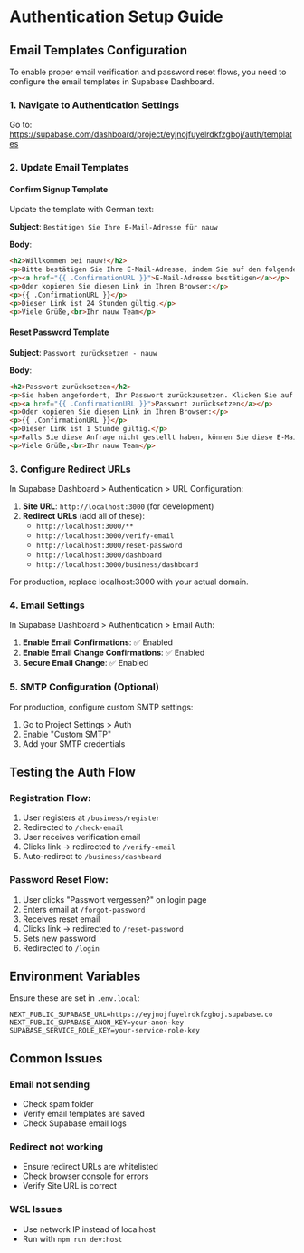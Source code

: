 # Authentication Setup Guide

## Email Templates Configuration

To enable proper email verification and password reset flows, you need to configure the email templates in Supabase Dashboard.

### 1. Navigate to Authentication Settings
Go to: https://supabase.com/dashboard/project/eyjnojfuyelrdkfzgboj/auth/templates

### 2. Update Email Templates

#### Confirm Signup Template
Update the template with German text:

**Subject**: `Bestätigen Sie Ihre E-Mail-Adresse für nauw`

**Body**:
```html
<h2>Willkommen bei nauw!</h2>
<p>Bitte bestätigen Sie Ihre E-Mail-Adresse, indem Sie auf den folgenden Link klicken:</p>
<p><a href="{{ .ConfirmationURL }}">E-Mail-Adresse bestätigen</a></p>
<p>Oder kopieren Sie diesen Link in Ihren Browser:</p>
<p>{{ .ConfirmationURL }}</p>
<p>Dieser Link ist 24 Stunden gültig.</p>
<p>Viele Grüße,<br>Ihr nauw Team</p>
```

#### Reset Password Template
**Subject**: `Passwort zurücksetzen - nauw`

**Body**:
```html
<h2>Passwort zurücksetzen</h2>
<p>Sie haben angefordert, Ihr Passwort zurückzusetzen. Klicken Sie auf den folgenden Link:</p>
<p><a href="{{ .ConfirmationURL }}">Passwort zurücksetzen</a></p>
<p>Oder kopieren Sie diesen Link in Ihren Browser:</p>
<p>{{ .ConfirmationURL }}</p>
<p>Dieser Link ist 1 Stunde gültig.</p>
<p>Falls Sie diese Anfrage nicht gestellt haben, können Sie diese E-Mail ignorieren.</p>
<p>Viele Grüße,<br>Ihr nauw Team</p>
```

### 3. Configure Redirect URLs

In Supabase Dashboard > Authentication > URL Configuration:

1. **Site URL**: `http://localhost:3000` (for development)
2. **Redirect URLs** (add all of these):
   - `http://localhost:3000/**`
   - `http://localhost:3000/verify-email`
   - `http://localhost:3000/reset-password`
   - `http://localhost:3000/dashboard`
   - `http://localhost:3000/business/dashboard`

For production, replace localhost:3000 with your actual domain.

### 4. Email Settings

In Supabase Dashboard > Authentication > Email Auth:

1. **Enable Email Confirmations**: ✅ Enabled
2. **Enable Email Change Confirmations**: ✅ Enabled
3. **Secure Email Change**: ✅ Enabled

### 5. SMTP Configuration (Optional)

For production, configure custom SMTP settings:

1. Go to Project Settings > Auth
2. Enable "Custom SMTP"
3. Add your SMTP credentials

## Testing the Auth Flow

### Registration Flow:
1. User registers at `/business/register`
2. Redirected to `/check-email`
3. User receives verification email
4. Clicks link → redirected to `/verify-email`
5. Auto-redirect to `/business/dashboard`

### Password Reset Flow:
1. User clicks "Passwort vergessen?" on login page
2. Enters email at `/forgot-password`
3. Receives reset email
4. Clicks link → redirected to `/reset-password`
5. Sets new password
6. Redirected to `/login`

## Environment Variables

Ensure these are set in `.env.local`:

```env
NEXT_PUBLIC_SUPABASE_URL=https://eyjnojfuyelrdkfzgboj.supabase.co
NEXT_PUBLIC_SUPABASE_ANON_KEY=your-anon-key
SUPABASE_SERVICE_ROLE_KEY=your-service-role-key
```

## Common Issues

### Email not sending
- Check spam folder
- Verify email templates are saved
- Check Supabase email logs

### Redirect not working
- Ensure redirect URLs are whitelisted
- Check browser console for errors
- Verify Site URL is correct

### WSL Issues
- Use network IP instead of localhost
- Run with `npm run dev:host`